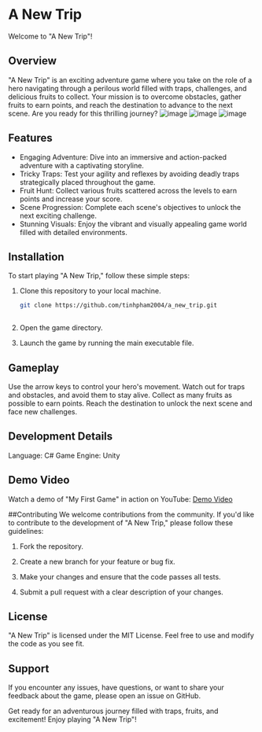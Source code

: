 # A New Trip

Welcome to "A New Trip"!

## Overview

"A New Trip" is an exciting adventure game where you take on the role of a hero navigating through a perilous world filled with traps, challenges, and delicious fruits to collect. Your mission is to overcome obstacles, gather fruits to earn points, and reach the destination to advance to the next scene. Are you ready for this thrilling journey?
![image](https://github.com/tinhpham2004/A_New_Trip/assets/86793610/d75c104a-e81f-43e6-b99c-0f8f7ec8dbd1)
![image](https://github.com/tinhpham2004/A_New_Trip/assets/86793610/35e9bb11-5c06-4b85-bd57-71c07445877d)
![image](https://github.com/tinhpham2004/A_New_Trip/assets/86793610/3674c1af-db58-4af5-8428-cb0deb0c3c44)



## Features

- Engaging Adventure: Dive into an immersive and action-packed adventure with a captivating storyline.
- Tricky Traps: Test your agility and reflexes by avoiding deadly traps strategically placed throughout the game.
- Fruit Hunt: Collect various fruits scattered across the levels to earn points and increase your score.
- Scene Progression: Complete each scene's objectives to unlock the next exciting challenge.
- Stunning Visuals: Enjoy the vibrant and visually appealing game world filled with detailed environments.

## Installation

To start playing "A New Trip," follow these simple steps:

1. Clone this repository to your local machine.
   ```bash
   git clone https://github.com/tinhpham2004/a_new_trip.git
 
1. Open the game directory.

2. Launch the game by running the main executable file.

## Gameplay
Use the arrow keys to control your hero's movement.
Watch out for traps and obstacles, and avoid them to stay alive.
Collect as many fruits as possible to earn points.
Reach the destination to unlock the next scene and face new challenges.

## Development Details
Language: C#
Game Engine: Unity

## Demo Video
Watch a demo of "My First Game" in action on YouTube: [Demo Video](https://youtu.be/XZeAFUkQwYI)

##Contributing
We welcome contributions from the community. If you'd like to contribute to the development of "A New Trip," please follow these guidelines:

1. Fork the repository.

2. Create a new branch for your feature or bug fix.

3. Make your changes and ensure that the code passes all tests.

4. Submit a pull request with a clear description of your changes.

## License
"A New Trip" is licensed under the MIT License. Feel free to use and modify the code as you see fit.

## Support
If you encounter any issues, have questions, or want to share your feedback about the game, please open an issue on GitHub.

Get ready for an adventurous journey filled with traps, fruits, and excitement! Enjoy playing "A New Trip"!
